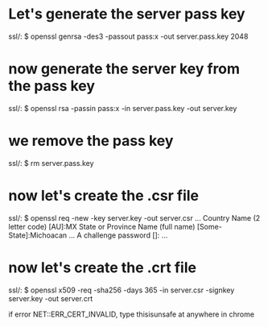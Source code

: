 # Let's generate the server pass key

ssl/: $ openssl genrsa -des3 -passout pass:x -out server.pass.key 2048

# now generate the server key from the pass key

ssl/: $ openssl rsa -passin pass:x -in server.pass.key -out server.key

# we remove the pass key

ssl/: $ rm server.pass.key

# now let's create the .csr file

ssl/: $ openssl req -new -key server.key -out server.csr
...
Country Name (2 letter code) [AU]:MX
State or Province Name (full name) [Some-State]:Michoacan
...
A challenge password []:
...

# now let's create the .crt file

ssl/: $ openssl x509 -req -sha256 -days 365 -in server.csr -signkey server.key -out server.crt

if error NET::ERR_CERT_INVALID, type thisisunsafe at anywhere in chrome
